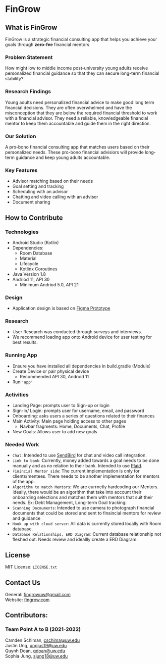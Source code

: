 # FinGrow

## What is FinGrow

FinGrow is a strategic financial consulting app that helps you achieve your goals
through **zero-fee** financial mentors.

### Problem Statement

How might low to middle income post-university young adults receive personalized financial guidance so that they can secure long-term financial stability?

### Research Findings
Young adults need personalized financial advice to make good long term financial decisions. They are often overwhelmed and have the misconception that they are below the required financial threshold to work with a financial advisor. They need a reliable,
knowledgeable financial mentor to keep them accountable and guide them in the right direction.

### Our Solution

A pro-bono financial consulting app that matches users based on their personalized needs. These pro-bono financial advisiors will provide long-term guidance and keep young adults accountable. 

### Key Features
- Advisor matching based on their needs
- Goal setting and tracking
- Scheduling with an advisor
- Chatting and video calling with an advisor
- Document sharing


## How to Contribute

### Technologies
- Android Studio (Kotlin)
- Dependencies:
    - Room Database
    - Material
    - Lifecycle
    - Kotlinx Coroutines
- Java Version 1.8
- Andriod 11, API 30
    - Minimum Andriod 5.0, API 21

### Design
- Application design is based on [Figma Prototype](https://www.figma.com/proto/sH2dhWzGftKnmQlpTOoKIE/INFO-490---FinGrow?node-id=940%3A5580&scaling=min-zoom&page-id=941%3A4480&starting-point-node-id=940%3A5580)

### Research
- User Research was conducted through surveys and interviews.
- We recommend loading app onto Android device for user testing for best results.


### Running App
- Ensure you have installed all dependencies in build.gradle (Module)
- Create Device or pair physical device
    - Recommended API 30, Android 11
- Run ```'app'```

### Activities

- Landing Page: prompts user to Sign-up or login
- Sign-in/ Login: prompts user for username, email, and password
- Onboarding: asks users a series of questions related to their finances
- Main Activity: Main page holding access to other pages
    - Navbar fragments: Home, Documents, Chat, Profile
- New Goals: Allows user to add new goals

### Needed Work
- ```Chat```: Intended to use [SendBird](https://sendbird.com/) for chat and video call integration.
- ```Link to bank```: Currently, money added towards a goal needs to be done manually and as no relation to their bank. Intended to use [Plaid](https://plaid.com/). 
- ```Finincial Mentor side```: The current implementation is only for clients/mentees. There needs to be another implementation for mentors of the app.
- ```Algorithm to match Mentors```: We are currnetly hardcoding our Mentors. Ideally, there would be an algorithm that take into account their onboarding selections and matches them with mentors that suit their needs. Ex: Debt Management, Long-term Goal tracking.
- ```Scanning Docmuments```: Intended to use camera to photograph financial documents that could be stored and sent to finaincial mentors for review and guidance
- ```Hook up with cloud server```: All data is currently stored locally with Room database.
- ```Database Relationships, ERD Diagram```: Current database relationship not fleshed out. Needs review and ideallly create a ERD Diagram.

## License
MIT License: ```LICENSE.txt```

## Contact Us

General: fingrowuw@gmail.com</br>
Website: [fingrow.com](https://fingrow.wixsite.com/fingrow)

## Contributors:

### Team Point A to B (2021-2022)
Camden Schiman, cschima@uw.edu</br>
Justin Ung, ungjus19@uw.edu</br>
Quynh Doan, qdoan@uw.edu</br>
Sophia Jung, sjung18@uw.edu